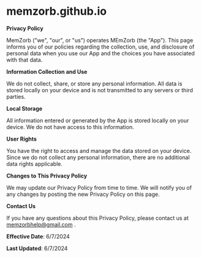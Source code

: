 # memzorb.github.io

**Privacy Policy**

MemZorb ("we", "our", or "us") operates MEmZorb (the "App"). This page informs you of our policies regarding the collection, use, and disclosure of personal data when you use our App and the choices you have associated with that data.

**Information Collection and Use**

We do not collect, share, or store any personal information. All data is stored locally on your device and is not transmitted to any servers or third parties.

**Local Storage**

All information entered or generated by the App is stored locally on your device. We do not have access to this information.

**User Rights**

You have the right to access and manage the data stored on your device. Since we do not collect any personal information, there are no additional data rights applicable.

**Changes to This Privacy Policy**

We may update our Privacy Policy from time to time. We will notify you of any changes by posting the new Privacy Policy on this page.

**Contact Us**

If you have any questions about this Privacy Policy, please contact us at memzorbhelp@gmail.com
.

**Effective Date**: 6/7/2024

**Last Updated**: 6/7/2024
